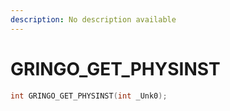 ```yaml
---
description: No description available 
---
```


# GRINGO_GET_PHYSINST

```cpp
int GRINGO_GET_PHYSINST(int _Unk0);
```